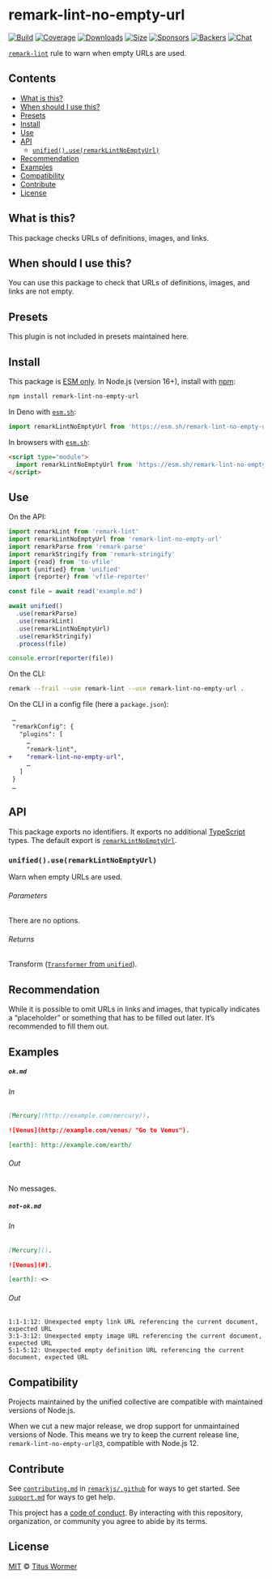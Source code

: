 <!--This file is generated-->

# remark-lint-no-empty-url

[![Build][badge-build-image]][badge-build-url]
[![Coverage][badge-coverage-image]][badge-coverage-url]
[![Downloads][badge-downloads-image]][badge-downloads-url]
[![Size][badge-size-image]][badge-size-url]
[![Sponsors][badge-funding-sponsors-image]][badge-funding-url]
[![Backers][badge-funding-backers-image]][badge-funding-url]
[![Chat][badge-chat-image]][badge-chat-url]

[`remark-lint`][github-remark-lint] rule to warn when empty URLs are used.

## Contents

* [What is this?](#what-is-this)
* [When should I use this?](#when-should-i-use-this)
* [Presets](#presets)
* [Install](#install)
* [Use](#use)
* [API](#api)
  * [`unified().use(remarkLintNoEmptyUrl)`](#unifieduseremarklintnoemptyurl)
* [Recommendation](#recommendation)
* [Examples](#examples)
* [Compatibility](#compatibility)
* [Contribute](#contribute)
* [License](#license)

## What is this?

This package checks URLs of definitions, images, and links.

## When should I use this?

You can use this package to check that URLs of definitions, images, and
links are not empty.

## Presets

This plugin is not included in presets maintained here.

## Install

This package is [ESM only][github-gist-esm].
In Node.js (version 16+),
install with [npm][npm-install]:

```sh
npm install remark-lint-no-empty-url
```

In Deno with [`esm.sh`][esm-sh]:

```js
import remarkLintNoEmptyUrl from 'https://esm.sh/remark-lint-no-empty-url@3'
```

In browsers with [`esm.sh`][esm-sh]:

```html
<script type="module">
  import remarkLintNoEmptyUrl from 'https://esm.sh/remark-lint-no-empty-url@3?bundle'
</script>
```

## Use

On the API:

```js
import remarkLint from 'remark-lint'
import remarkLintNoEmptyUrl from 'remark-lint-no-empty-url'
import remarkParse from 'remark-parse'
import remarkStringify from 'remark-stringify'
import {read} from 'to-vfile'
import {unified} from 'unified'
import {reporter} from 'vfile-reporter'

const file = await read('example.md')

await unified()
  .use(remarkParse)
  .use(remarkLint)
  .use(remarkLintNoEmptyUrl)
  .use(remarkStringify)
  .process(file)

console.error(reporter(file))
```

On the CLI:

```sh
remark --frail --use remark-lint --use remark-lint-no-empty-url .
```

On the CLI in a config file (here a `package.json`):

```diff
 …
 "remarkConfig": {
   "plugins": [
     …
     "remark-lint",
+    "remark-lint-no-empty-url",
     …
   ]
 }
 …
```

## API

This package exports no identifiers.
It exports no additional [TypeScript][typescript] types.
The default export is
[`remarkLintNoEmptyUrl`][api-remark-lint-no-empty-url].

### `unified().use(remarkLintNoEmptyUrl)`

Warn when empty URLs are used.

###### Parameters

There are no options.

###### Returns

Transform ([`Transformer` from `unified`][github-unified-transformer]).

## Recommendation

While it is possible to omit URLs in links and images,
that typically indicates a “placeholder” or something that has to be filled
out later.
It’s recommended to fill them out.

## Examples

##### `ok.md`

###### In

```markdown
[Mercury](http://example.com/mercury/).

![Venus](http://example.com/venus/ "Go to Venus").

[earth]: http://example.com/earth/
```

###### Out

No messages.

##### `not-ok.md`

###### In

```markdown
[Mercury]().

![Venus](#).

[earth]: <>
```

###### Out

```text
1:1-1:12: Unexpected empty link URL referencing the current document, expected URL
3:1-3:12: Unexpected empty image URL referencing the current document, expected URL
5:1-5:12: Unexpected empty definition URL referencing the current document, expected URL
```

## Compatibility

Projects maintained by the unified collective are compatible with maintained
versions of Node.js.

When we cut a new major release, we drop support for unmaintained versions of
Node.
This means we try to keep the current release line,
`remark-lint-no-empty-url@3`,
compatible with Node.js 12.

## Contribute

See [`contributing.md`][github-dotfiles-contributing] in [`remarkjs/.github`][github-dotfiles-health] for ways
to get started.
See [`support.md`][github-dotfiles-support] for ways to get help.

This project has a [code of conduct][github-dotfiles-coc].
By interacting with this repository, organization, or community you agree to
abide by its terms.

## License

[MIT][file-license] © [Titus Wormer][author]

[api-remark-lint-no-empty-url]: #unifieduseremarklintnoemptyurl

[author]: https://wooorm.com

[badge-build-image]: https://github.com/remarkjs/remark-lint/workflows/main/badge.svg

[badge-build-url]: https://github.com/remarkjs/remark-lint/actions

[badge-chat-image]: https://img.shields.io/badge/chat-discussions-success.svg

[badge-chat-url]: https://github.com/remarkjs/remark/discussions

[badge-coverage-image]: https://img.shields.io/codecov/c/github/remarkjs/remark-lint.svg

[badge-coverage-url]: https://codecov.io/github/remarkjs/remark-lint

[badge-downloads-image]: https://img.shields.io/npm/dm/remark-lint-no-empty-url.svg

[badge-downloads-url]: https://www.npmjs.com/package/remark-lint-no-empty-url

[badge-funding-backers-image]: https://opencollective.com/unified/backers/badge.svg

[badge-funding-sponsors-image]: https://opencollective.com/unified/sponsors/badge.svg

[badge-funding-url]: https://opencollective.com/unified

[badge-size-image]: https://img.shields.io/bundlejs/size/remark-lint-no-empty-url

[badge-size-url]: https://bundlejs.com/?q=remark-lint-no-empty-url

[esm-sh]: https://esm.sh

[file-license]: https://github.com/remarkjs/remark-lint/blob/main/license

[github-dotfiles-coc]: https://github.com/remarkjs/.github/blob/main/code-of-conduct.md

[github-dotfiles-contributing]: https://github.com/remarkjs/.github/blob/main/contributing.md

[github-dotfiles-health]: https://github.com/remarkjs/.github

[github-dotfiles-support]: https://github.com/remarkjs/.github/blob/main/support.md

[github-gist-esm]: https://gist.github.com/sindresorhus/a39789f98801d908bbc7ff3ecc99d99c

[github-remark-lint]: https://github.com/remarkjs/remark-lint

[github-unified-transformer]: https://github.com/unifiedjs/unified#transformer

[npm-install]: https://docs.npmjs.com/cli/install

[typescript]: https://www.typescriptlang.org
